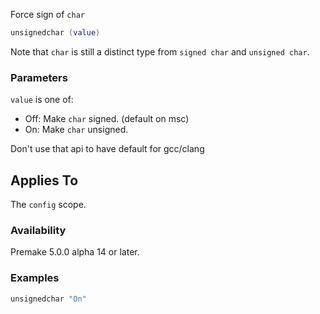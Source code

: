 Force sign of `char`

```lua
unsignedchar (value)
```

Note that `char` is still a distinct type from `signed char` and `unsigned char`.

### Parameters ###

`value` is one of:


* Off: Make `char` signed. (default on msc)
* On: Make `char` unsigned.

Don't use that api to have default for gcc/clang

## Applies To ###

The `config` scope.

### Availability ###

Premake 5.0.0 alpha 14 or later.

### Examples ###

```lua
unsignedchar "On"
```
